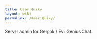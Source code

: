 ```yaml
---
title: User:Quiky
layout: wiki
permalink: /User:Quiky/
---
```


Server admin for Gerpok / Evil Genius Chat.